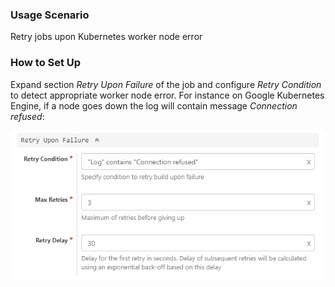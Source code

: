 ### Usage Scenario

Retry jobs upon Kubernetes worker node error

### How to Set Up

Expand section _Retry Upon Failure_ of the job and configure _Retry Condition_ to detect appropriate worker node error. For instance on Google Kubernetes Engine, if a node goes down the log will contain message _Connection refused_:

![Job Retry](../images/job-retry.png)